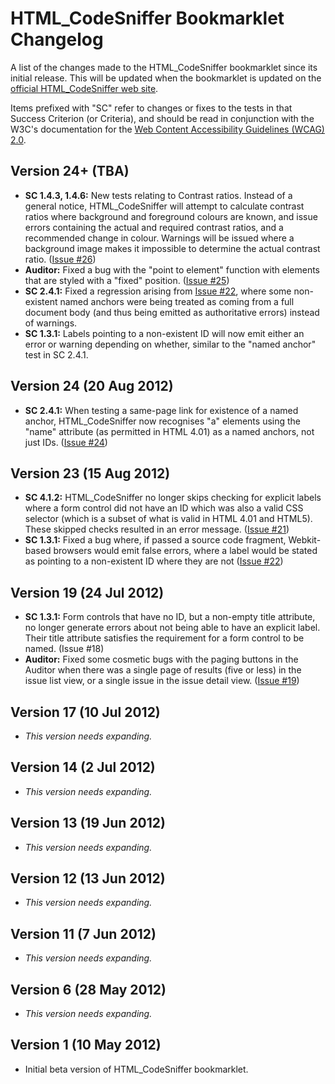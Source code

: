 # HTML_CodeSniffer Bookmarklet Changelog

A list of the changes made to the HTML\_CodeSniffer bookmarklet since its initial
release. This will be updated when the bookmarklet is updated on the [official
HTML\_CodeSniffer web site](http://squizlabs.github.com/HTML_CodeSniffer).

Items prefixed with "SC" refer to changes or fixes to the tests in that Success
Criterion (or Criteria), and should be read in conjunction with the W3C's documentation
for the [Web Content Accessibility Guidelines (WCAG) 2.0](http://www.w3.org/TR/WCAG20).

## Version 24+ (TBA)

- **SC 1.4.3, 1.4.6:** New tests relating to Contrast ratios. Instead of a general
  notice, HTML\_CodeSniffer will attempt to calculate contrast ratios where
  background and foreground colours are known, and issue errors containing the actual
  and required contrast ratios, and a recommended change in colour. Warnings will be
  issued where a background image makes it impossible to determine the actual
  contrast ratio. ([Issue #26](http://squizlabs.github.com/HTML_CodeSniffer/issues/26))
- **Auditor:** Fixed a bug with the "point to element" function with elements that
  are styled with a "fixed" position. ([Issue #25](http://squizlabs.github.com/HTML_CodeSniffer/issues/25))
- **SC 2.4.1:** Fixed a regression arising from [Issue #22](http://squizlabs.github.com/HTML_CodeSniffer/issues/22), where some non-
  existent named anchors were being treated as coming from a full document body (and
  thus being emitted as authoritative errors) instead of warnings.
- **SC 1.3.1:** Labels pointing to a non-existent ID will now emit either an error or
  warning depending on whether, similar to the "named anchor" test in SC 2.4.1.

## Version 24 (20 Aug 2012)

- **SC 2.4.1:** When testing a same-page link for existence of a named anchor,
  HTML\_CodeSniffer now recognises "a" elements using the "name" attribute (as
  permitted in HTML 4.01) as a named anchors, not just IDs. ([Issue #24](http://squizlabs.github.com/HTML_CodeSniffer/issues/24))

## Version 23 (15 Aug 2012)

- **SC 4.1.2:** HTML\_CodeSniffer no longer skips checking for explicit labels where
  a form control did not have an ID which was also a valid CSS selector (which is a
  subset of what is valid in HTML 4.01 and HTML5). These skipped checks resulted in
  an error message. ([Issue #21](http://squizlabs.github.com/HTML_CodeSniffer/issues/21))
- **SC 1.3.1:** Fixed a bug where, if passed a source code fragment, Webkit-based
  browsers would emit false errors, where a label would be stated as pointing to a
  non-existent ID where they are not ([Issue #22](http://squizlabs.github.com/HTML_CodeSniffer/issues/22))

## Version 19 (24 Jul 2012)

- **SC 1.3.1:** Form controls that have no ID, but a non-empty title attribute, no
  longer generate errors about not being able to have an explicit label. Their title
  attribute satisfies the requirement for a form control to be named. (Issue #18)
- **Auditor:** Fixed some cosmetic bugs with the paging buttons in the Auditor when
  there was a single page of results (five or less) in the issue list view, or a
  single issue in the issue detail view. ([Issue #19](http://squizlabs.github.com/HTML_CodeSniffer/issues/19))

## Version 17 (10 Jul 2012)

- *This version needs expanding.*

## Version 14 (2 Jul 2012)

- *This version needs expanding.*

## Version 13 (19 Jun 2012)

- *This version needs expanding.*

## Version 12 (13 Jun 2012)

- *This version needs expanding.*

## Version 11 (7 Jun 2012)

- *This version needs expanding.*

## Version 6 (28 May 2012)

- *This version needs expanding.*

## Version 1 (10 May 2012)

- Initial beta version of HTML_CodeSniffer bookmarklet.
